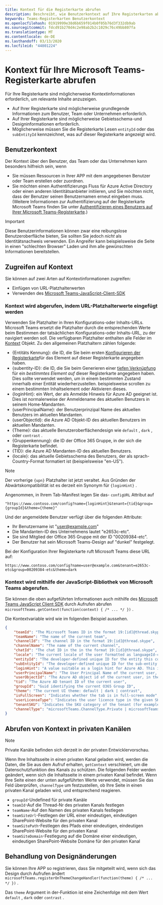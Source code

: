 ```yaml
---
title: Kontext für die Registerkarte abrufen
description: Beschreibt, wie Benutzerkontext auf Ihre Registerkarten abgerufen wird.
keywords: Teams-Registerkarten Benutzerkontext
ms.openlocfilehash: 01919999e38d6b659f014b0f05b76d3f332db9ab
ms.sourcegitcommit: fdcd91b270d4c2e98ab2b2c1029c76c49bb807fa
ms.translationtype: MT
ms.contentlocale: de-DE
ms.lasthandoff: 03/13/2020
ms.locfileid: "44801224"
---
```

# <a name="get-context-for-your-microsoft-teams-tab"></a>Kontext für Ihre Microsoft Teams-Registerkarte abrufen

Für Ihre Registerkarte sind möglicherweise Kontextinformationen erforderlich, um relevante Inhalte anzuzeigen.

* Auf Ihrer Registerkarte sind möglicherweise grundlegende Informationen zum Benutzer, Team oder Unternehmen erforderlich.
* Auf Ihrer Registerkarte sind möglicherweise Gebietsschema-und Designinformationen erforderlich.
* Möglicherweise müssen Sie die Registerkarte Lesen `entityId` oder das `subEntityId` kennzeichnet, was auf dieser Registerkarte angezeigt wird.

## <a name="user-context"></a>Benutzerkontext

Der Kontext über den Benutzer, das Team oder das Unternehmen kann besonders hilfreich sein, wenn

* Sie müssen Ressourcen in Ihrer APP mit dem angegebenen Benutzer oder Team erstellen oder zuordnen.
* Sie möchten einen Authentifizierungs Fluss für Azure Active Directory oder einen anderen Identitätsanbieter initiieren, und Sie möchten nicht, dass der Benutzer seinen Benutzernamen erneut eingeben muss. (Weitere Informationen zur Authentifizierung auf der Registerkarte Microsoft Teams finden Sie unter [Authentifizieren eines Benutzers auf Ihrer Microsoft Teams-Registerkarte](~/concepts/authentication/authentication.md).)

> [!IMPORTANT]
> Diese Benutzerinformationen können zwar eine reibungslose Benutzeroberfläche bieten, Sie sollten Sie jedoch *nicht* als Identitätsnachweis verwenden. Ein Angreifer kann beispielsweise die Seite in einen "schlechten Browser" Laden und ihm alle gewünschten Informationen bereitstellen.

## <a name="accessing-context"></a>Zugreifen auf Kontext

Sie können auf zwei Arten auf Kontextinformationen zugreifen:

* Einfügen von URL-Platzhalterwerten
* Verwenden des [Microsoft Teams-JavaScript-Client-SDK](/javascript/api/overview/msteams-client)

### <a name="getting-context-by-inserting-url-placeholder-values"></a>Kontext wird abgerufen, indem URL-Platzhalterwerte eingefügt werden

Verwenden Sie Platzhalter in Ihren Konfigurations-oder Inhalts-URLs. Microsoft Teams ersetzt die Platzhalter durch die entsprechenden Werte beim Bestimmen der tatsächlichen Konfigurations-oder Inhalts-URL, zu der navigiert werden soll. Die verfügbaren Platzhalter enthalten alle Felder im [Kontext](/javascript/api/@microsoft/teams-js/microsoftteams.context?view=msteams-client-js-latest) Objekt. Zu den allgemeinen Platzhaltern zählen folgende:

* {Entitäts Kennung}: die ID, die Sie beim ersten [Konfigurieren der Registerkarte](~/tabs/how-to/create-tab-pages/configuration-page.md)für das Element auf dieser Registerkarte angegeben haben.
* {subentity-ID}: die ID, die Sie beim Generieren einer [tiefen Verknüpfung](~/concepts/build-and-test/deep-links.md) für ein _bestimmtes Element auf_ dieser Registerkarte angegeben haben. Dies sollte verwendet werden, um in einem bestimmten Zustand innerhalb einer Entität wiederherzustellen. beispielsweise scrollen zu einem bestimmten Inhaltselement oder Aktivieren dieses.
* {loginHint}: ein Wert, der als Anmelde Hinweis für Azure AD geeignet ist. Dies ist normalerweise der Anmeldename des aktuellen Benutzers in seinem Home-Mandanten.
* {userPrincipalName}: der Benutzerprinzipal Name des aktuellen Benutzers im aktuellen Mandanten.
* {userObjectId}: die Azure AD Objekt-ID des aktuellen Benutzers im aktuellen Mandanten.
* {Theme}: das aktuelle Benutzeroberflächendesign wie `default` , `dark` , oder `contrast` .
* {Gruppenkennung}: die ID der Office 365 Gruppe, in der sich die Registerkarte befindet.
* {TID}: die Azure AD Mandanten-ID des aktuellen Benutzers.
* {locale}: das aktuelle Gebietsschema des Benutzers, der als sprach-Country-Format formatiert ist (beispielsweise "en-US").

>[!NOTE]
>Der vorherige `{upn}` Platzhalter ist jetzt veraltet. Aus Gründen der Abwärtskompatibilität ist es derzeit ein Synonym für `{loginHint}` .

Angenommen, in Ihrem Tab-Manifest legen Sie das- `configURL` Attribut auf

`"https://www.contoso.com/config?name={loginHint}&tenant={tid}&group={groupId}&theme={theme}"`

Und der angemeldete Benutzer verfügt über die folgenden Attribute:

* Ihr Benutzername ist "user@example.com"
* Die Mandanten-ID des Unternehmens lautet "e2653c-etc".
* Sie sind Mitglied der Office 365 Gruppe mit der ID "00209384-etc".
* Der Benutzer hat sein Microsoft Teams-Design auf "dunkel" festgelegt.

Bei der Konfiguration Ihrer Registerkarte ruft Microsoft Teams diese URL auf:

`https://www.contoso.com/config?name=user@example.com&tenant=e2653c-etc&group=00209384-etc&theme=dark`

### <a name="getting-context-by-using-the-microsoft-teams-javascript-library"></a>Kontext wird mithilfe der JavaScript-Bibliothek von Microsoft Teams abgerufen.

Sie können die oben aufgeführten Informationen auch mithilfe des [Microsoft Teams JavaScript Client SDK](/javascript/api/overview/msteams-client) durch Aufrufen abrufen `microsoftTeams.getContext(function(context) { /* ... */ })` .

Die Kontextvariable wird wie im folgenden Beispiel aussehen.

```json
{
    "teamId": "The Microsoft Teams ID in the format 19:[id]@thread.skype",
    "teamName": "The name of the current team",
    "channelId": "The channel ID in the format 19:[id]@thread.skype",
    "channelName": "The name of the current channel",
    "chatId": "The chat ID in the in the format 19:[id]@thread.skype",
    "locale": "The current locale of the user formatted as languageId-countryId (for example, en-us)",
    "entityId": "The developer-defined unique ID for the entity this content points to",
    "subEntityId": "The developer-defined unique ID for the sub-entity this content points to",
    "loginHint": "A value suitable as a login hint for Azure AD. This is usually the login name of the current user, in their home tenant",
    "userPrincipalName": "The User Principal Name of the current user, in the current tenant",
    "userObjectId": "The Azure AD object id of the current user, in the current tenant",
    "tid": "The Azure AD tenant ID of the current user",
    "groupId": "Guid identifying the current O365 Group ID",
    "theme": "The current UI theme: default | dark | contrast",
    "isFullScreen": "Indicates whether the tab is in full-screen mode",
    "userLicenseType": "Indicates the user licence type in the given SKU (for example, student or teacher)",
    "tenantSKU": "Indicates the SKU category of the tenant (for example, EDU)",
    "channelType": "microsoftTeams.ChannelType.Private | microsoftTeams.ChannelType.Regular"
}
```

## <a name="retrieving-context-in-private-channels"></a>Abrufen von Kontext in privaten Kanälen

> [!Note]
> Private Kanäle befinden sich derzeit in der privaten Entwicklervorschau.

Wenn Ihre Inhaltsseite in einen privaten Kanal geladen wird, werden die Daten, die Sie aus dem Aufruf erhalten, `getContext` verschleiert, um die Datenschutzfunktion des Kanals zu schützen. Die folgenden Felder werden geändert, wenn sich die Inhaltsseite in einem privaten Kanal befindet. Wenn Ihre Seite einen der unten aufgeführten Werte verwendet, müssen Sie das Feld überprüfen, `channelType` um festzustellen, ob Ihre Seite in einen privaten Kanal geladen wird, und entsprechend reagieren.

* `groupId`-Undefined für private Kanäle
* `teamId`-Auf die Thread-Nr des privaten Kanals festlegen
* `teamName`-Auf den Namen des privaten Kanals festlegen
* `teamSiteUrl`-Festlegen der URL einer eindeutigen, eindeutigen SharePoint-Website für den privaten Kanal
* `teamSitePath`-Festlegen des Pfads einer eindeutigen, eindeutigen SharePoint-Website für den privaten Kanal
* `teamSiteDomain`-Festlegung auf die Domäne einer eindeutigen, eindeutigen SharePoint-Website Domäne für den privaten Kanal

## <a name="theme-change-handling"></a>Behandlung von Designänderungen

Sie können Ihre APP so registrieren, dass Sie mitgeteilt wird, wenn sich das Design durch Aufrufen ändert `microsoftTeams.registerOnThemeChangeHandler(function(theme) { /* ... */ })` .

Das `theme` Argument in der-Funktion ist eine Zeichenfolge mit dem Wert `default` , `dark` oder `contrast` .